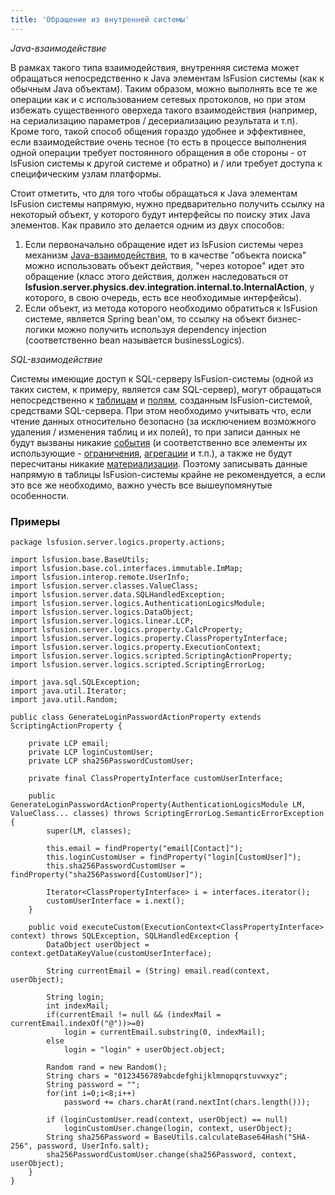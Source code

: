 ```yaml
---
title: 'Обращение из внутренней системы'
---
```


*Java-взаимодействие*

В рамках такого типа взаимодействия, внутренняя система может обращаться непосредственно к Java элементам lsFusion системы (как к обычным Java объектам). Таким образом, можно выполнять все те же операции как и с использованием сетевых протоколов, но при этом избежать существенного оверхеда такого взаимодействия (например, на сериализацию параметров / десериализацию результата и т.п). Кроме того, такой способ общения гораздо удобнее и эффективнее, если взаимодействие очень тесное (то есть в процессе выполнения одной операции требует постоянного обращения в обе стороны - от lsFusion системы к другой системе и обратно) и / или требует доступа к специфическим узлам платформы.

Стоит отметить, что для того чтобы обращаться к Java элементам lsFusion системы напрямую, нужно предварительно получить ссылку на некоторый объект, у которого будут интерфейсы по поиску этих Java элементов. Как правило это делается одним из двух способов:

1.  Если первоначально обращение идет из lsFusion системы через механизм [Java-взаимодействия](Access_to_an_internal_system_INTERNAL_FORMULA_.md#javato-broken), то в качестве "объекта поиска" можно использовать объект действия, "через которое" идет это обращение (класс этого действия, должен наследоваться от **lsfusion.server.physics.dev.integration.internal.to.InternalAction**, у которого, в свою очередь, есть все необходимые интерфейсы).
2.  Если объект, из метода которого необходимо обратиться к lsFusion системе, является Spring bean'ом, то ссылку на объект бизнес-логики можно получить используя dependency injection (соответственно bean называется businessLogics).

*SQL-взаимодействие*

Системы имеющие доступ к SQL-серверу lsFusion-системы (одной из таких систем, к примеру, является сам SQL-сервер), могут обращаться непосредственно к [таблицам](Tables.md) и [полям](Materializations.md), созданным lsFusion-системой, средствами SQL-сервера. При этом необходимо учитывать что, если чтение данных относительно безопасно (за исключением возможного удаления / изменения таблиц и их полей), то при записи данных не будут вызваны никакие [события](Events.md) (и соответственно все элементы их использующие - [ограничения](Constraints.md), [агрегации](Aggregations.md) и т.п.), а также не будут пересчитаны никакие [материализации](Materializations.md). Поэтому записывать данные напрямую в таблицы lsFusion-системы крайне не рекомендуется, а если это все же необходимо, важно учесть все вышеупомянутые особенности.

### Примеры

    package lsfusion.server.logics.property.actions;

    import lsfusion.base.BaseUtils;
    import lsfusion.base.col.interfaces.immutable.ImMap;
    import lsfusion.interop.remote.UserInfo;
    import lsfusion.server.classes.ValueClass;
    import lsfusion.server.data.SQLHandledException;
    import lsfusion.server.logics.AuthenticationLogicsModule;
    import lsfusion.server.logics.DataObject;
    import lsfusion.server.logics.linear.LCP;
    import lsfusion.server.logics.property.CalcProperty;
    import lsfusion.server.logics.property.ClassPropertyInterface;
    import lsfusion.server.logics.property.ExecutionContext;
    import lsfusion.server.logics.scripted.ScriptingActionProperty;
    import lsfusion.server.logics.scripted.ScriptingErrorLog;

    import java.sql.SQLException;
    import java.util.Iterator;
    import java.util.Random;

    public class GenerateLoginPasswordActionProperty extends ScriptingActionProperty {

        private LCP email;
        private LCP loginCustomUser;
        private LCP sha256PasswordCustomUser;

        private final ClassPropertyInterface customUserInterface;

        public GenerateLoginPasswordActionProperty(AuthenticationLogicsModule LM, ValueClass... classes) throws ScriptingErrorLog.SemanticErrorException {
            super(LM, classes);

            this.email = findProperty("email[Contact]");
            this.loginCustomUser = findProperty("login[CustomUser]");
            this.sha256PasswordCustomUser = findProperty("sha256Password[CustomUser]");

            Iterator<ClassPropertyInterface> i = interfaces.iterator();
            customUserInterface = i.next();
        }

        public void executeCustom(ExecutionContext<ClassPropertyInterface> context) throws SQLException, SQLHandledException {
            DataObject userObject = context.getDataKeyValue(customUserInterface);

            String currentEmail = (String) email.read(context, userObject);

            String login;
            int indexMail;
            if(currentEmail != null && (indexMail = currentEmail.indexOf("@"))>=0)
                login = currentEmail.substring(0, indexMail);
            else
                login = "login" + userObject.object;

            Random rand = new Random();
            String chars = "0123456789abcdefghijklmnopqrstuvwxyz";
            String password = "";
            for(int i=0;i<8;i++)
                password += chars.charAt(rand.nextInt(chars.length()));

            if (loginCustomUser.read(context, userObject) == null)
                loginCustomUser.change(login, context, userObject);
            String sha256Password = BaseUtils.calculateBase64Hash("SHA-256", password, UserInfo.salt);
            sha256PasswordCustomUser.change(sha256Password, context, userObject);
        }
    }
